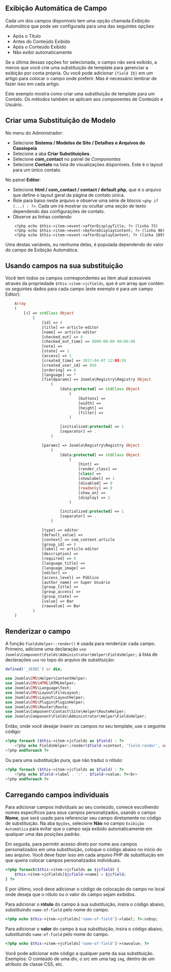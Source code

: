 <!-- Filename: J3.x:Adding_custom_fields/Overrides / Display title: Ejemplo de Substituições de Modelo -->

## Exibição Automática de Campo

Cada um dos campos disponíveis tem uma opção chamada *Exibição Automática* que pode ser configurada para uma das seguintes opções:

* Após o Título
* Antes do Conteúdo Exibido
* Após o Conteúdo Exibido
* Não exibir automaticamente

Se a última dessas opções for selecionada, o campo não será exibido, a menos que você crie uma substituição de template para gerenciar a exibição por conta própria. Ou você pode adicionar `{field ID}` em um artigo para colocar o campo onde preferir. Mas é necessário lembrar de fazer isso em cada artigo.

Este exemplo mostra como criar uma substituição de template para um Contato. Os métodos também se aplicam aos componentes de Conteúdo e Usuário.

## Criar uma Substituição de Modelo

No menu do Administrador:

* Selecione **Sistema / Modelos de Site / Detalhes e Arquivos do Cassiopeia**
* Selecione a aba **Criar Substituições**.
* Selecione **com_contact** no painel de *Componentes*
* Selecione **Contato** na lista de visualizações disponíveis. Este é o layout para
um único contato.

No painel **Editor**:
* Selecione **html / com_contact / contact / default.php**, que é o arquivo
que define o layout geral da página de contato única.
* Role para baixo neste arquivo e observe uma série de blocos `<php if (...) : ?>`.
Cada um irá mostrar ou ocultar uma seção de texto dependendo das configurações de contato.
* Observe as linhas contendo
```
    <?php echo $this->item->event->afterDisplayTitle; ?> (linha 73)
    <?php echo $this->item->event->beforeDisplayContent; ?> (linha 98)
    <?php echo $this->item->event->afterDisplayContent; ?> (linha 189)
```
Uma destas variáveis, ou nenhuma delas, é populada dependendo do valor do campo de
Exibição Automática.

## Usando campos na sua substituição

Você tem todos os campos correspondentes ao item atual acessíveis através da
propriedade `$this->item->jcfields`, que é um array que contém os seguintes
dados para cada campo (este exemplo é para um campo Editor):

```php
    Array
    (
        [4] => stdClass Object
            (
                [id] => 4
                [title] => article-editor
                [name] => article-editor
                [checked_out] => 0
                [checked_out_time] => 0000-00-00 00:00:00
                [note] =>
                [state] => 1
                [access] => 1
                [created_time] => 2017-04-07 12:08:59
                [created_user_id] => 856
                [ordering] => 0
                [language] => *
                [fieldparams] => Joomla\Registry\Registry Object
                    (
                        [data:protected] => stdClass Object
                            (
                                [buttons] =>
                                [width] =>
                                [height] =>
                                [filter] =>
                            )

                        [initialized:protected] => 1
                        [separator] => .
                    )

                [params] => Joomla\Registry\Registry Object
                    (
                        [data:protected] => stdClass Object
                            (
                                [hint] =>
                                [render_class] =>
                                [class] =>
                                [showlabel] => 1
                                [disabled] => 0
                                [readonly] => 0
                                [show_on] =>
                                [display] => 2
                            )

                        [initialized:protected] => 1
                        [separator] => .
                    )

                [type] => editor
                [default_value] =>
                [context] => com_content.article
                [group_id] => 0
                [label] => article-editor
                [description] =>
                [required] => 0
                [language_title] =>
                [language_image] =>
                [editor] =>
                [access_level] => Público
                [author_name] => Super Usuário
                [group_title] =>
                [group_access] =>
                [group_state] =>
                [value] => Bar
                [rawvalue] => Bar
            )
    )
```

## Renderizar o campo

A função `FieldsHelper::render()` é usada para renderizar cada campo. Primeiro, adicione uma declaração `use Joomla\Component\Fields\Administrator\Helper\FieldsHelper;` à lista de declarações `use` no topo do arquivo de substituição:

```php
defined('_JEXEC') or die;

use Joomla\CMS\Helper\ContentHelper;
use Joomla\CMS\HTML\HTMLHelper;
use Joomla\CMS\Language\Text;
use Joomla\CMS\Layout\FileLayout;
use Joomla\CMS\Layout\LayoutHelper;
use Joomla\CMS\Plugin\PluginHelper;
use Joomla\CMS\Router\Route;
use Joomla\Component\Contact\Site\Helper\RouteHelper;
use Joomla\Component\Fields\Administrator\Helper\FieldsHelper;
```

Então, onde você desejar inserir os campos no seu template, use o seguinte código:
```php
<?php foreach ($this->item->jcfields as $field) : ?>
    <?php echo FieldsHelper::render($field->context, 'field.render', array('field' => $field)); ?><br>
<?php endforeach ?>
```

Ou para uma substituição pura, que não traduz o rótulo:

```php
<?php foreach ($this->item->jcfields as $field) : ?>
    <?php echo $field->label . ':' . $field->value; ?><br>
<?php endforeach ?>
```

## Carregando campos individuais

Para adicionar campos individuais ao seu conteúdo, comece escolhendo nomes específicos para seus campos personalizados, usando o campo **Nome**, que será usado para referenciar seu campo diretamente no código de substituição. Na aba `Opções`, selecione **Não** no campo `Exibição Automática` para evitar que o campo seja exibido automaticamente em qualquer uma das posições padrão.

Em seguida, para permitir acesso direto por nome aos campos personalizados em uma substituição, coloque o código abaixo no início do seu arquivo. Você deve fazer isso em cada arquivo PHP de substituição em que queira colocar campos personalizados individuais.

```php
<?php foreach($this->item->jcfields as $jcfield) {
    $this->item->jcFields[$jcfield->name] = $jcfield;
} ?>
```

E por último, você deve adicionar o código de colocação do campo no local onde deseja que o rótulo ou o valor do campo sejam exibidos.

Para adicionar o **rótulo** do campo à sua substituição, insira o código abaixo, substituindo `name-of-field` pelo nome do campo.

```php
<?php echo $this->item->jcFields['name-of-field']->label; ?>:&nbsp;
```

Para adicionar o **valor** do campo à sua substituição, insira o código abaixo, substituindo `name-of-field` pelo nome do campo.

```php
<?php echo $this->item->jcFields['name-of-field']->rawvalue; ?>
```

Você pode adicionar este código a qualquer parte da sua substituição. Exemplos: O conteúdo de uma div, o src em uma tag `img`, dentro de um atributo de classe CSS, etc.
